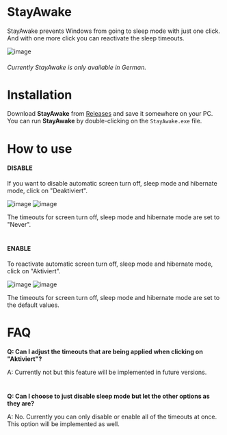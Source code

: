 # StayAwake
StayAwake prevents Windows from going to sleep mode with just one click. And with one more click you can reactivate the sleep timeouts.

![image](https://github.com/user-attachments/assets/f81e9775-686a-49c0-90c9-c195bc4096f2)

###### *Currently StayAwake is only available in German.*

# Installation
Download **StayAwake** from [Releases](https://github.com/martinwilco/StayAwake/releases) and save it somewhere on your PC.
You can run **StayAwake** by double-clicking on the `StayAwake.exe` file.

# How to use
#### DISABLE
If you want to disable automatic screen turn off, sleep mode and hibernate mode, click on "Deaktiviert".

![image](https://github.com/user-attachments/assets/166c3b31-91d3-4563-b967-737d6e829b9d)
![image](https://github.com/user-attachments/assets/79771b21-bbc4-4eb2-93bb-7e3d6df74914)

The timeouts for screen turn off, sleep mode and hibernate mode are set to "Never".

#
#### ENABLE
To reactivate automatic screen turn off, sleep mode and hibernate mode, click on "Aktiviert".

![image](https://github.com/user-attachments/assets/d1a75938-e7b9-40d8-9b8b-5c69ba683ca3)
![image](https://github.com/user-attachments/assets/348f6023-37e5-494f-87af-27de84b4cec5)

The timeouts for screen turn off, sleep mode and hibernate mode are set to the default values.

# FAQ

**Q: Can I adjust the timeouts that are being applied when clicking on "Aktiviert"?**

A: Currently not but this feature will be implemented in future versions.

#
**Q: Can I choose to just disable sleep mode but let the other options as they are?**

A: No. Currently you can only disable or enable all of the timeouts at once. This option will be implemented as well.
